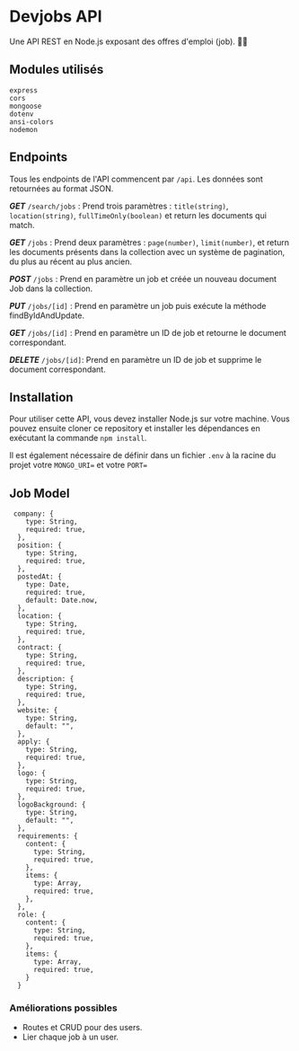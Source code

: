 # Devjobs API

Une API REST en Node.js exposant des offres d'emploi (job). 🧑‍💻

## Modules utilisés

```
express
cors
mongoose
dotenv
ansi-colors
nodemon
```

## Endpoints

Tous les endpoints de l'API commencent par `/api`.
Les données sont retournées au format JSON.

**_GET_** `/search/jobs` : Prend trois paramètres : `title(string)`, `location(string)`, `fullTimeOnly(boolean)` et return les documents qui match.

**_GET_** `/jobs` : Prend deux paramètres : `page(number)`, `limit(number)`, et return les documents présents dans la collection avec un système de pagination, du plus au récent au plus ancien.

**_POST_** `/jobs` : Prend en paramètre un job et créée un nouveau document Job dans la collection.

**_PUT_** `/jobs/[id]` : Prend en paramètre un job puis exécute la méthode findByIdAndUpdate.

**_GET_** `/jobs/[id]` : Prend en paramètre un ID de job et retourne le document correspondant.

**_DELETE_** `/jobs/[id]`: Prend en paramètre un ID de job et supprime le document correspondant.

## Installation

Pour utiliser cette API, vous devez installer Node.js sur votre machine. Vous pouvez ensuite cloner ce repository et installer les dépendances en exécutant la commande `npm install`.

Il est également nécessaire de définir dans un fichier `.env` à la racine du projet votre `MONGO_URI=` et votre `PORT=`

## Job Model

```
 company: {
    type: String,
    required: true,
  },
  position: {
    type: String,
    required: true,
  },
  postedAt: {
    type: Date,
    required: true,
    default: Date.now,
  },
  location: {
    type: String,
    required: true,
  },
  contract: {
    type: String,
    required: true,
  },
  description: {
    type: String,
    required: true,
  },
  website: {
    type: String,
    default: "",
  },
  apply: {
    type: String,
    required: true,
  },
  logo: {
    type: String,
    required: true,
  },
  logoBackground: {
    type: String,
    default: "",
  },
  requirements: {
    content: {
      type: String,
      required: true,
    },
    items: {
      type: Array,
      required: true,
    },
  },
  role: {
    content: {
      type: String,
      required: true,
    },
    items: {
      type: Array,
      required: true,
    }
  }
```

### Améliorations possibles

- Routes et CRUD pour des users.
- Lier chaque job à un user.
